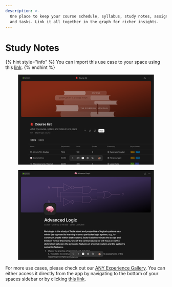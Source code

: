 ```yaml
---
description: >-
  One place to keep your course schedule, syllabus, study notes, assignments,
  and tasks. Link it all together in the graph for richer insights.
---
```


# Study Notes

{% hint style="info" %}
You can import this use case to your space using this [link](https://gallery.any.coop/?experience=study_hub).
{% endhint %}

<div><figure><img src="../.gitbook/assets/screenshot-1 (2).png" alt=""><figcaption></figcaption></figure> <figure><img src="../.gitbook/assets/screenshot-2 (1).png" alt=""><figcaption></figcaption></figure></div>

For more use cases, please check out our [ANY Experience Gallery](../advanced/community/any-experience-gallery.md). You can either access it directly from the app by navigating to the bottom of your spaces sidebar or by clicking [this link](https://gallery.any.coop/).
